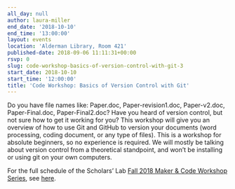 ```yaml
---
all_day: null
author: laura-miller
end_date: '2018-10-10'
end_time: '13:00:00'
layout: events
location: 'Alderman Library, Room 421'
published-date: 2018-09-06 11:11:31+00:00
rsvp: 0
slug: code-workshop-basics-of-version-control-with-git-3
start_date: 2018-10-10
start_time: '12:00:00'
title: 'Code Workshop: Basics of Version Control with Git'
---
```


Do you have file names like: Paper.doc, Paper-revision1.doc, Paper-v2.doc, Paper-Final.doc, Paper-Final2.doc? Have you heard of version control, but not sure how to get it working for you? This workshop will give you an overview of how to use Git and GitHub to version your documents (word processing, coding document, or any type of files). This is a workshop for absolute beginners, so no experience is required. We will mostly be talking about version control from a theoretical standpoint, and won’t be installing or using git on your own computers.

For the full schedule of the Scholars’ Lab [Fall 2018 Maker & Code Workshop Series](http://scholarslab.org/makerspace/fall-2018-maker-code-workshop-series/), see [here](http://scholarslab.org/makerspace/fall-2018-maker-code-workshop-series/).
